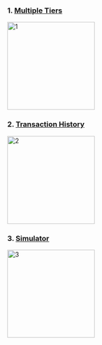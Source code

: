 ### 1. [Multiple Tiers](https://cuongndc9.github.io/techcombank-auto-earning/multiple-tiers.html)

<img src="https://github.com/user-attachments/assets/138ce113-1c30-462f-8c5d-bcfd1214daff" alt="1" width="200px">

### 2. [Transaction History](https://claude.site/artifacts/2c8ac64b-cd2b-4e5d-b7b9-3dfad2d836f3?fullscreen=true)

<img src="https://github.com/user-attachments/assets/8e82019e-bb9e-40c5-949b-34876976d881" alt="2" width="200px">

### 3. [Simulator](https://cuongndc9.github.io/techcombank-auto-earning/simulator.html)

<img src="https://github.com/user-attachments/assets/009aa9bb-5074-414c-8d75-bb7f2c6a40cc" alt="3" width="200px">
